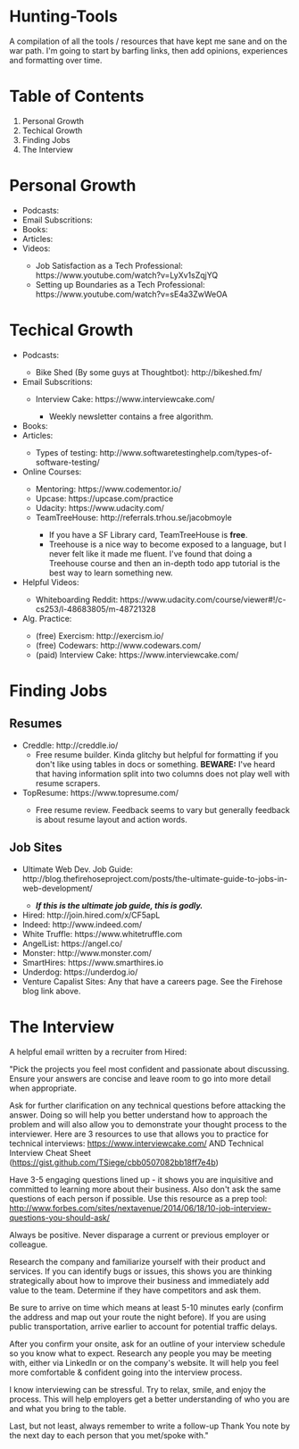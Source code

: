 # Hunting-Tools
A compilation of all the tools / resources that have kept me sane and on the war path. I'm going to start by barfing links, then add opinions, experiences and formatting over time.

# Table of Contents
<ol>
  <li> Personal Growth </li>
  <li> Techical Growth </li>
  <li> Finding Jobs </li>
  <li> The Interview </li>
</ol>

# Personal Growth
<ul>
  <li> Podcasts: </li>
  <li> Email Subscritions: </li>
  <li> Books: </li>
  <li> Articles: </li>
  <li> Videos: </li>
    <ul>
      <li> Job Satisfaction as a Tech Professional: https://www.youtube.com/watch?v=LyXv1sZqjYQ </li>
      <li> Setting up Boundaries as a Tech Professional: https://www.youtube.com/watch?v=sE4a3ZwWeOA </li>
    </ul>
</ul>

# Techical Growth
<ul>
  <li> Podcasts: </li>
    <ul> 
      <li> Bike Shed (By some guys at Thoughtbot): http://bikeshed.fm/ </li>
    </ul>
  <li> Email Subscritions: </li>
  <ul>
    <li>Interview Cake: https://www.interviewcake.com/</li>
      <ul>
        <li>Weekly newsletter contains a free algorithm.</li>
      </ul>
  </ul>
  <li> Books: </li>
  <li> Articles: </li>
    <ul>
      <li> Types of testing: http://www.softwaretestinghelp.com/types-of-software-testing/ </li>
    </ul>
  <li> Online Courses: </li>
    <ul>
      <li> Mentoring: https://www.codementor.io/ </li>
      <li> Upcase: https://upcase.com/practice </li>
      <li> Udacity: https://www.udacity.com/ </li>
      <li> TeamTreeHouse: http://referrals.trhou.se/jacobmoyle </li>
        <ul>
          <li> If you have a SF Library card, TeamTreeHouse is <b>free</b>.</li>
          <li> Treehouse is a nice way to become exposed to a language, but I never felt like it made me fluent. I've found that doing a Treehouse course and then an in-depth todo app tutorial is the best way to learn something new.</li>
        </ul>
    </ul>
  <li> Helpful Videos: </li>
    <ul>
      <li> Whiteboarding Reddit: https://www.udacity.com/course/viewer#!/c-cs253/l-48683805/m-48721328 </li>
    </ul>
  <li> Alg. Practice: </li>
    <ul>
      <li>(free) Exercism: http://exercism.io/</li>
      <li>(free) Codewars: http://www.codewars.com/</li>
      <li>(paid) Interview Cake: https://www.interviewcake.com/</li>
    </ul>
</ul>

# Finding Jobs

## Resumes
<ul>
  <li> Creddle: http://creddle.io/ </il>
  <ul>
    <li> Free resume builder. Kinda glitchy but helpful for formatting if you don't like using tables in docs or something. <b>BEWARE:</b> I've heard that having information split into two columns does not play well with resume scrapers. </li>
  </ul>
  <li> TopResume: https://www.topresume.com/ </li>
  <ul>
      <li> Free resume review. Feedback seems to vary but generally feedback is about resume layout and action words.</il>
  </ul>
</ul>

## Job Sites

<ul>
  <li> Ultimate Web Dev. Job Guide: http://blog.thefirehoseproject.com/posts/the-ultimate-guide-to-jobs-in-web-development/ </li>
  <ul>
    <li> <i><b>If this is the ultimate job guide, this is godly.</b></i> </li>
  </ul>
  <li> Hired: http://join.hired.com/x/CF5apL </li>
  <li> Indeed: http://www.indeed.com/ </li>
  <li> White Truffle: https://www.whitetruffle.com </li>
  <li> AngelList: https://angel.co/ </li>
  <li> Monster: http://www.monster.com/ </li>
  <li> SmartHires: https://www.smarthires.io </li>
  <li> Underdog: https://underdog.io/ </li>
  <li> Venture Capalist Sites: Any that have a careers page. See the Firehose blog link above.</li>
</ul>

# The Interview

A helpful email written by a recruiter from Hired:

"Pick the projects you feel most confident and passionate about discussing. Ensure your answers are concise and leave room to go into more detail when appropriate.

Ask for further clarification on any technical questions before attacking the answer. Doing so will help you better understand how to approach the problem and will also allow you to demonstrate your thought process to the interviewer.  Here are 3 resources to use that allows you to practice for technical interviews: https://www.interviewcake.com/ AND Technical Interview Cheat Sheet (https://gist.github.com/TSiege/cbb0507082bb18ff7e4b)

Have 3-5 engaging questions lined up - it shows you are inquisitive and committed to learning more about their business. Also don't ask the same questions of each person if possible.  Use this resource as a prep tool: http://www.forbes.com/sites/nextavenue/2014/06/18/10-job-interview-questions-you-should-ask/

Always be positive. Never disparage a current or previous employer or colleague.

Research the company and familiarize yourself with their product and services. If you can identify bugs or issues, this shows you are thinking strategically about how to improve their business and immediately add value to the team. Determine if they have competitors and ask them.

Be sure to arrive on time which means at least 5-10 minutes early (confirm the address and map out your route the night before). If you are using public transportation, arrive earlier to account for potential traffic delays.

After you confirm your onsite, ask for an outline of your interview schedule so you know what to expect. Research any people you may be meeting with, either via LinkedIn or on the company's website. It will help you feel more comfortable & confident going into the interview process.

I know interviewing can be stressful. Try to relax, smile, and enjoy the process. This will help employers get a better understanding of who you are and what you bring to the table.

Last, but not least, always remember to write a follow-up Thank You note by the next day to each person that you met/spoke with."
